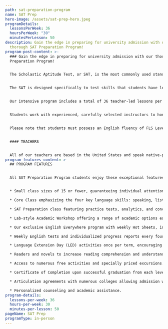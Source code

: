 ```yaml
---
path: sat-preparation-program
name: SAT Prep
hero-image: /assets/sat-prep-hero.jpeg
programDetails:
  lessonsPerWeek: 36
  hoursPerWeek: "30"
  minutesPerLesson: 50
description: Gain the edge in preparing for university admission with our
  thorough SAT Preparation Program!
program-post-content: >-
  ### Gain the edge in preparing for university admission with our thorough SAT
  Preparation Program!


  The Scholastic Aptitude Test, or SAT, is the most commonly used standard exam in undergraduate admissions for American colleges and universities. Throughout the United States, high school juniors and seniors prepare extensively for the exam, making it critical for non-native speaking international students to get an edge in their SAT test preparation.


  The SAT is designed specifically to test skills that students have learned in the American high school system, putting students from other systems at a disadvantage. With our expertise in teaching international students, FLS is ideally suited to give students a solid foundation for SAT success!


  Our intensive program includes a total of 36 teacher-led lessons per week: 18 lessons of integrated study to improve all English skills; 12 lessons devoted to specific SAT strategies and skills and 6 lessons of Academic Workshops for additional language practice and skill development.


  Students work with experienced, carefully selected instructors to hone their ability in the SAT skills of Critical Reading, Writing and Mathematics. Practice exams allow instructors to analyze students’ abilities and familiarize students with the test format and strategies.


  Please note that students must possess an English fluency of FLS Level 13 or better to enter the SAT Program.


  #### TEACHERS


  All of our teachers are based in the United States and speak native-proficient level English. Every teacher has a TEFL Certificate or Master's Degree and extensive instructional experience.
program-features-content: >-
  ## PROGRAM FEATURES


  All SAT Preparation Program students enjoy these exceptional features:


  * Small class sizes of 15 or fewer, guaranteeing individual attention from your teacher.

  * Core Class emphasizing the four key language skills: speaking, listening, reading and writing.

  * SAT Preparation class featuring practice tests, analytics, and concentrated practice in mathematics, reading comprehension, critical reasoning, and writing.

  * Lab-style Academic Workshop offering a range of academic options each week, including Pronunciation Clinics, Conversation Clubs, Homework Labs, Computer Labs, and more.

  * Our exclusive English Everywhere program with weekly Hot Sheets, involving your host family, activity guides and FLS staff in your learning process.

  * Weekly English tests and individualized progress reports every four weeks.

  * Language Extension Day (LED) activities once per term, encouraging students to use English in new settings and contexts.

  * Readers and novels to increase reading comprehension and understanding of American culture.

  * Access to numerous free activities and specially priced excursions.

  * Certificate of Completion upon successful graduation from each level.

  * Articulation agreements with numerous colleges allowing admission without a TOEFL score based on completion of the designated FLS level.

  * Personalized counseling and academic assistance.
program-details:
  lessons-per-week: 36
  hours-per-week: 30
  minutes-per-lesson: 50
pageName: SAT Prep
programType: in-person
---
```

